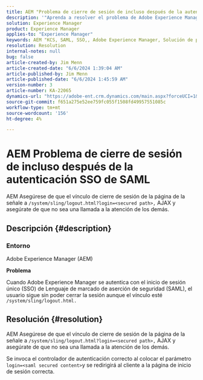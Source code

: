 ```yaml
---
title: AEM "Problema de cierre de sesión de incluso después de la autenticación SSO de SAML"
description: '"Aprenda a resolver el problema de Adobe Experience Manager en el que el usuario no puede cerrar la sesión aunque el vínculo sea: /system/sling/logout.html".'
solution: Experience Manager
product: Experience Manager
applies-to: "Experience Manager"
keywords: AEM "KCS, SAML, SSO,, Adobe Experience Manager, Solución de problemas, Lenguaje de marcado de aserción de seguridad, Inicio de sesión único"
resolution: Resolution
internal-notes: null
bug: false
article-created-by: Jim Menn
article-created-date: "6/6/2024 1:39:04 AM"
article-published-by: Jim Menn
article-published-date: "6/6/2024 1:45:59 AM"
version-number: 3
article-number: KA-22065
dynamics-url: "https://adobe-ent.crm.dynamics.com/main.aspx?forceUCI=1&pagetype=entityrecord&etn=knowledgearticle&id=c88ca88b-a523-ef11-840b-6045bd006268"
source-git-commit: f651a275e52ee759fc055f1508fd49957551085c
workflow-type: tm+mt
source-wordcount: '156'
ht-degree: 4%

---
```


# AEM Problema de cierre de sesión de incluso después de la autenticación SSO de SAML


AEM Asegúrese de que el vínculo de cierre de sesión de la página de la señale a `/system/sling/logout.html?login=<secured path>,` AJAX y asegúrate de que no sea una llamada a la atención de los demás.

## Descripción {#description}


### <b>Entorno</b>

Adobe Experience Manager (AEM)

<b>Problema</b>

Cuando Adobe Experience Manager se autentica con el inicio de sesión único (SSO) de Lenguaje de marcado de aserción de seguridad (SAML), el usuario sigue sin poder cerrar la sesión aunque el vínculo esté `/system/sling/logout.html.`


## Resolución {#resolution}


AEM Asegúrese de que el vínculo de cierre de sesión de la página de la señale a `/system/sling/logout.html?login=<secured path>,` AJAX y asegúrate de que no sea una llamada a la atención de los demás.

Se invoca el controlador de autenticación correcto al colocar el parámetro `login=<saml secured content>`y se redirigirá al cliente a la página de inicio de sesión correcta.
